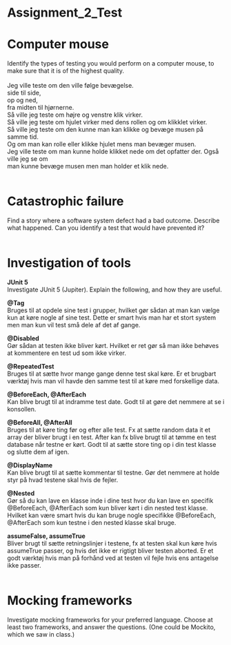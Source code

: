# Assignment_2_Test

# **Computer mouse**<br />
Identify the types of testing you would perform on a computer mouse, to
make sure that it is of the highest quality.<br /><br />
Jeg ville teste om den ville følge bevægelse. <br />
side til side,<br />
op og ned, <br />
fra midten til  hjørnerne.<br />
Så ville jeg teste om højre og venstre klik virker. <br />
Så ville jeg teste om hjulet virker med dens rollen og om klikklet virker.<br />
Så ville jeg teste om den kunne man kan klikke og bevæge musen på samme tid.<br />
Og om man kan rolle eller klikke hjulet mens man bevæger musen.<br />
Jeg ville teste om man kunne holde klikket nede om det opfatter der. Også ville jeg se om <br />man kunne bevæge musen men man holder et klik nede.<br /><br />

# **Catastrophic failure**<br />
Find a story where a software system defect had a bad outcome. Describe what happened. Can you identify a test that would have prevented it?<br /><br />



# **Investigation of tools**<br />
**JUnit 5**<br />
Investigate JUnit 5 (Jupiter). Explain the following, and how they are useful.<br/>

**@Tag** <br />
Bruges til at opdele sine test i grupper, hvilket gør sådan at man kan vælge kun at køre nogle af sine test. Dette er smart hvis man har et stort system men man kun vil test små dele af det af gange.<br />

**@Disabled** <br />
Gør sådan at testen ikke bliver kørt. Hvilket er ret gør så man ikke behøves at kommentere en test ud som ikke virker.<br />

**@RepeatedTest <br />**
Bruges til at sætte hvor mange gange denne test skal køre. Er et brugbart værktøj hvis man vil havde den samme test til at køre med forskellige data.<br />

**@BeforeEach, @AfterEach<br />**
Kan blive brugt til at indramme test date. Godt til at gøre det nemmere at se i konsollen.<br />

**@BeforeAll, @AfterAll<br />**
Bruges til at køre ting før og efter alle test. Fx at sætte random data it et array der bliver brugt i en test. After kan fx blive brugt til at tømme en test database når testne er kørt. Godt til at sætte store ting op i din test klasse og slutte dem af igen.<br />

**@DisplayName<br />**
Kan blive brugt til at sætte kommentar til testne. Gør det nemmere at holde styr på hvad testene skal hvis de fejler.<br />



**@Nested<br />**
Gør så du kan lave en klasse inde i dine test hvor du kan lave en specifik 
@BeforeEach, @AfterEach som kun bliver kørt i din nested test klasse. Hvilket kan være smart hvis du kan bruge nogle specifikke 
@BeforeEach, @AfterEach som kun testne i den nested klasse skal bruge.<br />

**assumeFalse, assumeTrue<br />**
Bliver brugt til sætte retningslinjer i testene, fx at testen skal kun køre hvis assumeTrue passer, og hvis det ikke er rigtigt bliver testen aborted.
Er et godt værktøj hvis man på forhånd ved at testen vil fejle hvis ens antagelse ikke passer.<br /><br />

# **Mocking frameworks**<br />
Investigate mocking frameworks for your preferred language. Choose at least
two frameworks, and answer the questions. (One could be Mockito, which
we saw in class.)<br />

